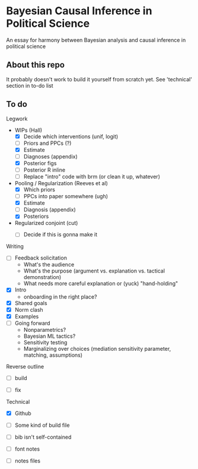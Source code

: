 # Bayesian Causal Inference in Political Science

An essay for harmony between Bayesian analysis and causal inference in political science

## About this repo

It probably doesn't work to build it yourself from scratch yet. See 'technical' section in to-do list

## To do

Legwork

- WIPs (Hall)
  - [x] Decide which interventions (unif, logit)
  - [ ] Priors and PPCs (?)
  - [x] Estimate 
  - [ ] Diagnoses (appendix)
  - [x] Posterior figs
  - [ ] Posterior R inline
  - [ ] Replace "intro" code with brm (or clean it up, whatever)
- Pooling / Regularization (Reeves et al)
  - [x] Which priors
  - [ ] PPCs into paper somewhere (ugh)
  - [x] Estimate
  - [ ] Diagnosis (appendix)
  - [x] Posteriors
- Regularized conjoint (cut)
  - [ ] Decide if this is gonna make it


Writing

- [ ] Feedback solicitation
  - What's the audience
  - What's the purpose (argument vs. explanation vs. tactical demonstration)
  - What needs more careful explanation or (yuck) "hand-holding"
- [x] Intro
  - onboarding in the right place?
- [x] Shared goals
- [x] Norm clash
- [x] Examples
- [ ] Going forward
  - Nonparametrics?
  - Bayesian ML tactics?
  - Sensitivity testing
  - Marginalizing over choices (mediation sensitivity parameter, matching, assumptions)

Reverse outline

- [ ] build
- [ ] fix


Technical

- [x] Github
- [ ] Some kind of build file
- [ ] bib isn't self-contained
- [ ] font notes
- [ ] notes files

